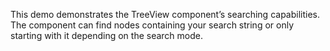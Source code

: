This demo demonstrates the TreeView component&rsquo;s searching capabilities. The component can find nodes containing your search string or&nbsp;only starting with it&nbsp;depending on&nbsp;the search mode.